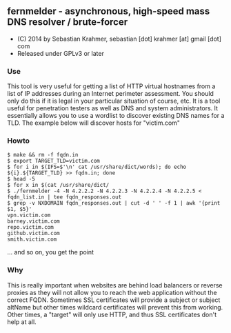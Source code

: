 ## fernmelder - asynchronous, high-speed mass DNS resolver / brute-forcer

* (C) 2014 by Sebastian Krahmer, sebastian [dot] krahmer [at] gmail [dot] com
* Released under GPLv3 or later

### Use

This tool is very useful for getting a list of HTTP virtual hostnames from a list of IP addresses during an Internet perimeter assessment. You should only do this if it is legal in your particular situation of course, etc. It is a tool useful for penetration testers as well as DNS and system administrators. It essentially allows you to use a wordlist to discover existing DNS names for a TLD. The example below will discover hosts for "victim.com"

### Howto

```
$ make && rm -f fqdn.in
$ export TARGET_TLD=victim.com
$ for i in $(IFS=$'\n' cat /usr/share/dict/words); do echo ${i}.${TARGET_TLD} >> fqdn.in; done
$ head -5 
$ for x in $(cat /usr/share/dict/
$ ./fernmelder -4 -N 4.2.2.2 -N 4.2.2.3 -N 4.2.2.4 -N 4.2.2.5 < fqdn_list.in | tee fqdn_responses.out
$ grep -v NXDOMAIN fqdn_responses.out | cut -d ' ' -f 1 | awk '{print $1, $5}'
vpn.victim.com
barney.victim.com
repo.victim.com
github.victim.com
smith.victim.com
```

... and so on, you get the point

### Why

This is really important when websites are behind load balancers or reverse proxies as they will not allow you to reach the web application without the correct FQDN. Sometimes SSL certificates will provide a subject or subject altName but other times wildcard certificates will prevent this from working. Other times, a "target" will only use HTTP, and thus SSL certificates don't help at all.
